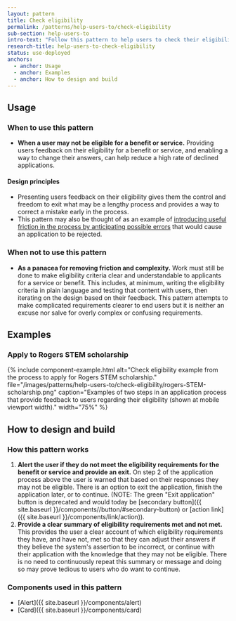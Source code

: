 ```yaml
---
layout: pattern
title: Check eligibility
permalink: /patterns/help-users-to/check-eligibility
sub-section: help-users-to
intro-text: "Follow this pattern to help users to check their eligibility for a benefit or service."
research-title: help-users-to-check-eligibility
status: use-deployed
anchors:
  - anchor: Usage
  - anchor: Examples
  - anchor: How to design and build
---
```


## Usage

### When to use this pattern

* **When a user may not be eligible for a benefit or service.** Providing users feedback on their eligibility for a benefit or service, and enabling a way to change their answers, can help reduce a high rate of declined applications.

#### Design principles

* Presenting users feedback on their eligibility gives them the control and freedom to exit what may be a lengthy process and provides a way to correct a mistake early in the process.
* This pattern may also be thought of as an example of [introducing useful friction in the process by anticipating possible errors](https://www.smashingmagazine.com/2018/01/friction-ux-design-tool/#anticipating-possible-errors) that would cause an application to be rejected.


### When not to use this pattern

* **As a panacea for removing friction and complexity.** Work must still be done to make eligibility criteria clear and understandable to applicants for a service or benefit. This includes, at minimum, writing the eligibility criteria in plain language and testing that content with users, then iterating on the design based on their feedback. This pattern attempts to make complicated requirements clearer to end users but it is neither an excuse nor salve for overly complex or confusing requirements.

## Examples

### Apply to Rogers STEM scholarship

{% include component-example.html alt="Check eligibility example from the process to apply for Rogers STEM scholarship." file="/images/patterns/help-users-to/check-eligibility/rogers-STEM-scholarship.png" caption="Examples of two steps in an application process that provide feedback to users regarding their eligibility (shown at mobile viewport width)." width="75%" %}

## How to design and build 

### How this pattern works

1. **Alert the user if they do not meet the eligibility requirements for the benefit or service and provide an exit.** On step 2 of the application process above the user is warned that based on their responses they may not be eligible. There is an option to exit the application, finish the application later, or to continue. (NOTE: The green "Exit application" button is deprecated and would today be [secondary button]({{ site.baseurl }}/components//button/#secondary-button) or [action link]({{ site.baseurl }}/components/link/action)).
2. **Provide a clear summary of eligibility requirements met and not met.** This provides the user a clear account of which eligibility requirements they have, and have not, met so that they can adjust their answers if they believe the system's assertion to be incorrect, or continue with their application with the knowledge that they may not be eligible. There is no need to continuously repeat this summary or message and doing so may prove tedious to users who do want to continue.

### Components used in this pattern

* [Alert]({{ site.baseurl }}/components/alert)
* [Card]({{ site.baseurl }}/components/card)
